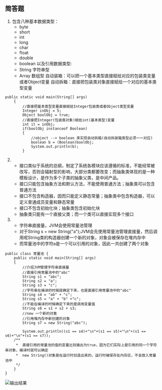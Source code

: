 ## 简答题
1.	包含八种基本数据类型：
	*	byte
	*	short
	*	int
	*	long
	*	char
	*	float
	*	double
	*	boolean
以及引用数据类型:
	*	String	字符串型
	*	Array	数组型
自动装箱：可以把一个基本类型直接赋给对应的包装类变量或者Object变量
自动拆箱：直接把包装类对象直接赋给一个对应的基本类型变量
```
public static void main(String[] args)
	{
		//直接把基本类型变量直接赋给Integer包装类或者Object类型变量
		Integer inObj = 5;
		Object boolObj = true;
		//直接把Integer(包装类对象)赋给int(基本类型)变量
		int it = inObj;
		if(boolObj instanceof Boolean)
		{
			//object --> boolean 来实现自动拆箱(自动拆装箱类型必须一一对应)
			boolean b = (Boolean)boolObj;
			System.out.println(b);
		}
```
2.	*	接口类似于系统的总纲，制定了系统各模块应该遵循的标准，不能经常被改写，否则会辐射型的影响，大部分类都要改变；而抽象类体现的是一种模板设计，是作为多个子类的抽象父类，是中间产品。
	*	接口只能包含抽象方法和默认方法，不能使用普通方法；抽象类可以包含普通方法
	*	接口不包含构造器，因而只能定义静态常量；抽象类中包含构造器，可以定义普通成员变量和静态常量
	*	接口不包含初始化块；抽象类包含初始化块
	*	抽象类只能有一个直接父类；而一个类可以直接实现多个接口
3.	*	字符串直接量，JVM会使用常量池管理
	*	对于String s = new String("a");JVM会先使用常量池管理直接量，然后调用呢String类的构造器创建一个新的对象，对象会被保存在堆内存中
	*	而常量池中的字符a是一个可以引用的对象，因此一共创建了两个对象
```
public class 常量池 {
	public static void main(String[] args)
	{
		//介绍JVM管理字符串直接量
		//直接引用常量池中的"abc"
		String s1 = "abc";
		String s2 = "a";
		String s3 = "c";
		//字符串在编译的时候就确定下来，也是直接引用常量池中的"abc"
		String s4 = "ab" + "c";
		String s5 = "a" + "b" +"c";
		//不能在编译的时候确定下来的是调用变量值
		String s6 = s1 + s2 + s3;
		//new 一个新的对象
		//引用堆内存中新创建的对象
		String s7 = new String("abc");
		
		System.out.println((s1 == s4)+"\n"+(s1 == s5)+"\n"+(s1 == s6)+"\n"+(s1 == s7));
	/**
	 * 	直接引用的常量池的值的变量比较输出为true，因为它们实际上是引用的同一个字符串对象，编译时就可以确定
	 * 	new String()对象是在运行时创造出来的，运行时被保存在内存区，不会放入常量池中
	 */
	}
}
```
![输出结果]()